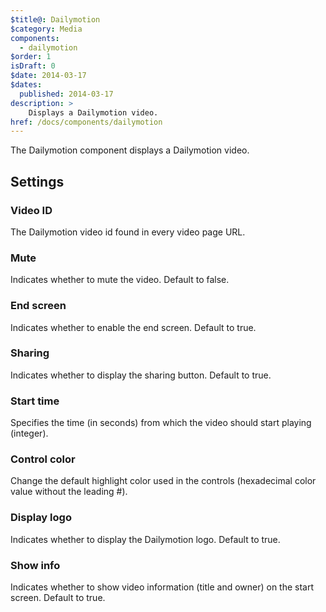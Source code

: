 ```yaml
---
$title@: Dailymotion
$category: Media
components:
  - dailymotion
$order: 1
isDraft: 0
$date: 2014-03-17
$dates:
  published: 2014-03-17
description: >
    Displays a Dailymotion video.
href: /docs/components/dailymotion
---
```

<p>The Dailymotion component displays a Dailymotion video.</p>
<amp-dailymotion data-videoid="x2m8jpp"
  layout="responsive"
  data-ui-highlight="FF4081"
  width="480"
  height="270"></amp-dailymotion>
<h2 class="mt4 mb4">Settings</h2>
<h3 class="mb3 mt3">Video ID</h3>
The Dailymotion video id found in every video page URL.
<h3 class="mb3 mt3">Mute</h3>
Indicates whether to mute the video. Default to false.
<h3 class="mb3 mt3">End screen</h3>
Indicates whether to enable the end screen. Default to true.
<h3 class="mb3 mt3">Sharing</h3>
Indicates whether to display the sharing button. Default to true.
<h3 class="mb3 mt3">Start time</h3>
Specifies the time (in seconds) from which the video should start playing (integer).
<h3 class="mb3 mt3">Control color</h3>
Change the default highlight color used in the controls (hexadecimal color value without the leading #).
<h3 class="mb3 mt3">Display logo</h3>
Indicates whether to display the Dailymotion logo. Default to true.
<h3 class="mb3 mt3">Show info</h3>
Indicates whether to show video information (title and owner) on the start screen. Default to true.
